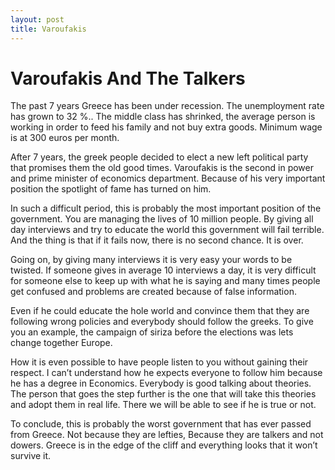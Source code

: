 ```yaml
---
layout: post
title: Varoufakis 
---
```


<h1> Varoufakis And The Talkers</h1>

<p>The past 7 years Greece has been under recession. The unemployment rate has grown to 32 %.. The middle class has shrinked, the average person is working in order to feed his family and not buy extra goods. Minimum wage is at 300 euros per month. </p>
	<p>After 7 years, the greek people decided to elect a new left political party that promises them the old good times. Varoufakis is the second in power and prime minister of economics department. Because of his very important position the spotlight of fame has turned on him. </p>
<p>	In such a difficult period, this is probably the most important position of the government. You are managing the lives of 10 million people. By giving all day interviews and try to educate the world this government will fail terrible. And the thing is that if it fails now, there is no second chance. It is over.</p>
<p>	Going on, by giving many interviews it is very easy your words to be twisted. If someone gives in average 10 interviews a day, it is very difficult for someone else to keep up with what he is saying and many times people get confused and problems are created because of false information.</p>
  <p>   Even if he could educate the hole world and convince them that they are following wrong policies and everybody should follow the greeks. To give you an example, the campaign of siriza before the elections was lets change together Europe. </p>
<p>	How it is even possible to have people listen to you without gaining their respect. I can’t understand how he expects everyone to follow him because he has a degree in Economics. Everybody is good talking about theories. The person that goes the step further is the one that will take this theories and adopt them in real life. There we will be able to see if he is true or not.</p>
<p>	To conclude, this is probably the worst government that has ever passed from Greece. Not because they are lefties, Because they are talkers and not dowers. Greece is in the edge of the cliff and everything looks that it won’t survive it.</p>


